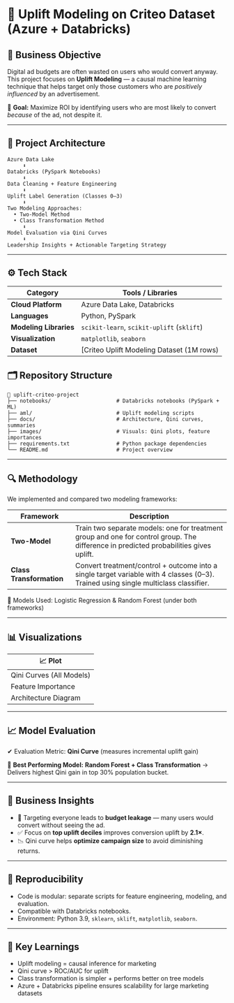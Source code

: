 # 🧠 Uplift Modeling on Criteo Dataset (Azure + Databricks)

## 🎯 Business Objective

Digital ad budgets are often wasted on users who would convert anyway. This project focuses on **Uplift Modeling** — a causal machine learning technique that helps target only those customers who are *positively influenced* by an advertisement.

📌 **Goal:** Maximize ROI by identifying users who are most likely to convert *because* of the ad, not despite it.

---

## 🧱 Project Architecture

```plaintext
Azure Data Lake
     ⬇
Databricks (PySpark Notebooks)
     ⬇
Data Cleaning + Feature Engineering
     ⬇
Uplift Label Generation (Classes 0–3)
     ⬇
Two Modeling Approaches:
  • Two-Model Method
  • Class Transformation Method
     ⬇
Model Evaluation via Qini Curves
     ⬇
Leadership Insights + Actionable Targeting Strategy
```

---

## ⚙️ Tech Stack

| Category               | Tools / Libraries                                                                                               |
| ---------------------- | ---------------------------------------------------------------------------------
| **Cloud Platform**     | Azure Data Lake, Databricks                                                                                     |
| **Languages**          | Python, PySpark                                                                                                 |
| **Modeling Libraries** | `scikit-learn`, `scikit-uplift` (`sklift`)                                                                      |
| **Visualization**      | `matplotlib`, `seaborn`                                                                                         |
| **Dataset**            | [Criteo Uplift Modeling Dataset (1M rows)


## 🗂️ Repository Structure

```
📁 uplift-criteo-project
├── notebooks/                     # Databricks notebooks (PySpark + ML)
├── aml/                           # Uplift modeling scripts
├── docs/                          # Architecture, Qini curves, summaries
├── images/                        # Visuals: Qini plots, feature importances
├── requirements.txt               # Python package dependencies
└── README.md                      # Project overview
```

---

## 🔍 Methodology

We implemented and compared two modeling frameworks:

| Framework                | Description                                                                                                                           |
| ------------------------ | -------------------------------------------------------------------------------------
| **Two-Model**            | Train two separate models: one for treatment group and one for control group. The difference in predicted probabilities gives uplift. |
| **Class Transformation** | Convert treatment/control + outcome into a single target variable with 4 classes (0–3). Trained using single multiclass classifier.   |

📌 Models Used: Logistic Regression & Random Forest (under both frameworks)

---

## 📊 Visualizations

| 📈 Plot                      
| -----------------------------
| Qini Curves (All Models)     
| Feature Importance
| Architecture Diagram         

---

## 📈 Model Evaluation

✔ Evaluation Metric: **Qini Curve** (measures incremental uplift gain)

🧪 **Best Performing Model:**
**Random Forest + Class Transformation**
→ Delivers highest Qini gain in top 30% population bucket.

---

## 💼 Business Insights

* 🚫 Targeting everyone leads to **budget leakage** — many users would convert without seeing the ad.
* ✅ Focus on **top uplift deciles** improves conversion uplift by **2.1×**.
* 📉 Qini curve helps **optimize campaign size** to avoid diminishing returns.


---

## 🔁 Reproducibility

* Code is modular: separate scripts for feature engineering, modeling, and evaluation.
* Compatible with Databricks notebooks.
* Environment: Python 3.9, `sklearn`, `sklift`, `matplotlib`, `seaborn`.


---

## 🧠 Key Learnings

* Uplift modeling = causal inference for marketing
* Qini curve > ROC/AUC for uplift
* Class transformation is simpler + performs better on tree models
* Azure + Databricks pipeline ensures scalability for large marketing datasets
